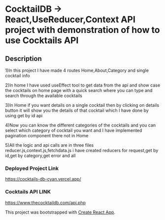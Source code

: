 # CocktailDB -> React,UseReducer,Context API project with demonstration of how to use Cocktails API

## Description

1)In this project I have made 4 routes Home,About,Category and single cocktail info

2)In home I have used useEffect tool to get data from the api and show case the cocktails on home page with a quick search where you can type and search through the available cocktails

3)In Home if you want details on a single cocktail then by clicking on details button it will show you the details of that cocktail which I have done by using get by id api

4)Now you can know the different categories of the cocktails and you can select which category of cocktail you want and I have implemented pagination component there not in Home

5)All the logic and api calls are in three files reducer.js,context.js,fetchdata.js i have created reducers for request,get by id,get by category,get error and all

### Deployed Project Link

https://cocktails-db-cyan.vercel.app/

### Cocktails API LINK

https://www.thecocktaildb.com/api.php

This project was bootstrapped with [Create React App](https://github.com/facebook/create-react-app).
